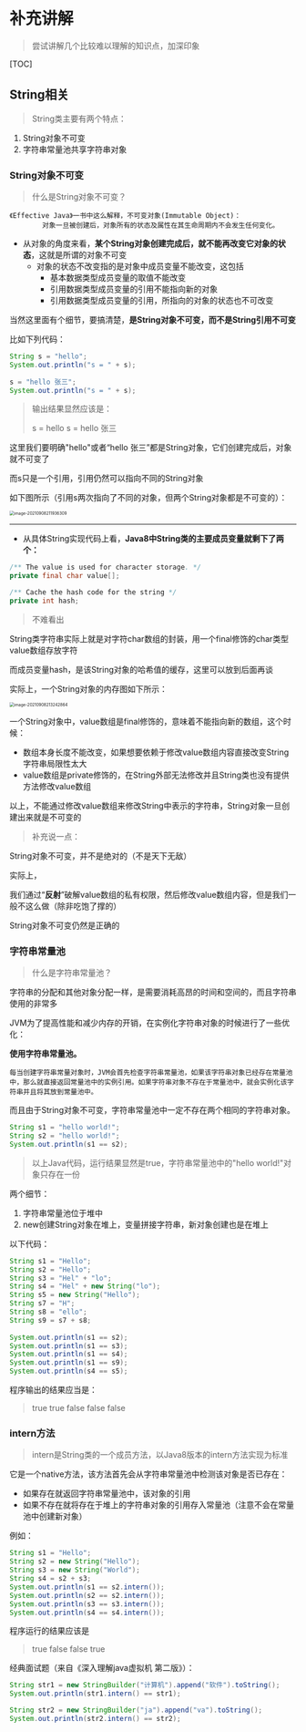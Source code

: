 # 补充讲解

> 尝试讲解几个比较难以理解的知识点，加深印象

[TOC]

## String相关

> String类主要有两个特点：

1. String对象不可变
2. 字符串常量池共享字符串对象

### String对象不可变

> 什么是String对象不可变？

```
《Effective Java》一书中这么解释，不可变对象(Immutable Object)：
		对象一旦被创建后，对象所有的状态及属性在其生命周期内不会发生任何变化。
```

- 从对象的角度来看，**某个String对象创建完成后，就不能再改变它对象的状态**，这就是所谓的对象不可变
  - 对象的状态不改变指的是对象中成员变量不能改变，这包括
    - 基本数据类型成员变量的取值不能改变
    - 引用数据类型成员变量的引用不能指向新的对象
    - 引用数据类型成员变量的引用，所指向的对象的状态也不可改变

当然这里面有个细节，要搞清楚，**是String对象不可变，而不是String引用不可变**

比如下列代码：

```Java
String s = "hello";  
System.out.println("s = " + s);  
  
s = "hello 张三";  
System.out.println("s = " + s);  
```

> 输出结果显然应该是：
>
> s = hello
> s = hello 张三

这里我们要明确"hello"或者“hello 张三”都是String对象，它们创建完成后，对象就不可变了

而s只是一个引用，引用仍然可以指向不同的String对象

如下图所示（引用s两次指向了不同的对象，但两个String对象都是不可变的）：

<img src="https://hixiaodong123.oss-cn-hangzhou.aliyuncs.com/typora/202110180105175.png" alt="image-20210908211936309" style="zoom:50%;" />

---



- 从具体String实现代码上看，**Java8中String类的主要成员变量就剩下了两个：**

```java 
/** The value is used for character storage. */  
private final char value[];

/** Cache the hash code for the string */  
private int hash;
```

> 不难看出

String类字符串实际上就是对字符char数组的封装，用一个final修饰的char类型value数组存放字符

而成员变量hash，是该String对象的哈希值的缓存，这里可以放到后面再谈

实际上，一个String对象的内存图如下所示：

<img src="https://hixiaodong123.oss-cn-hangzhou.aliyuncs.com/typora/202110180105517.png" alt="image-20210908213242864" style="zoom:50%;" />

一个String对象中，value数组是final修饰的，意味着不能指向新的数组，这个时候：

- 数组本身长度不能改变，如果想要依赖于修改value数组内容直接改变String字符串局限性太大
- value数组是private修饰的，在String外部无法修改并且String类也没有提供方法修改value数组

以上，不能通过修改value数组来修改String中表示的字符串，String对象一旦创建出来就是不可变的

> 补充说一点：

String对象不可变，并不是绝对的（不是天下无敌）

实际上，

我们通过“**反射**”破解value数组的私有权限，然后修改value数组内容，但是我们一般不这么做（除非吃饱了撑的）

String对象不可变仍然是正确的

### 字符串常量池

> 什么是字符串常量池？

字符串的分配和其他对象分配一样，是需要消耗高昂的时间和空间的，而且字符串使用的非常多

JVM为了提高性能和减少内存的开销，在实例化字符串对象的时候进行了一些优化：

**使用字符串常量池。**

```
每当创建字符串常量对象时，JVM会首先检查字符串常量池，如果该字符串对象已经存在常量池中，那么就直接返回常量池中的实例引用。如果字符串对象不存在于常量池中，就会实例化该字符串并且将其放到常量池中。
```

而且由于String对象不可变，字符串常量池中一定不存在两个相同的字符串对象。

```Java
String s1 = "hello world!";
String s2 = "hello world!";
System.out.println(s1 == s2);
```

> 以上Java代码，运行结果显然是true，字符串常量池中的"hello world!"对象只存在一份

两个细节：

1. 字符串常量池位于堆中
2. new创建String对象在堆上，变量拼接字符串，新对象创建也是在堆上

以下代码：

```Java
String s1 = "Hello";
String s2 = "Hello";
String s3 = "Hel" + "lo";
String s4 = "Hel" + new String("lo");
String s5 = new String("Hello");
String s7 = "H";
String s8 = "ello";
String s9 = s7 + s8;
          
System.out.println(s1 == s2);
System.out.println(s1 == s3);
System.out.println(s1 == s4);
System.out.println(s1 == s9);
System.out.println(s4 == s5);
```

程序输出的结果应当是：

> true
> true
> false
> false
> false

### intern方法

> intern是String类的一个成员方法，以Java8版本的intern方法实现为标准

它是一个native方法，该方法首先会从字符串常量池中检测该对象是否已存在：

- 如果存在就返回字符串常量池中，该对象的引用
- 如果不存在就将存在于堆上的字符串对象的引用存入常量池（注意不会在常量池中创建新对象）

例如：

```Java
String s1 = "Hello";
String s2 = new String("Hello");
String s3 = new String("World");
String s4 = s2 + s3;
System.out.println(s1 == s2.intern());
System.out.println(s2 == s2.intern());
System.out.println(s3 == s3.intern());
System.out.println(s4 == s4.intern());
```

程序运行的结果应该是

> true
> false
> false
> true



经典面试题（来自《深入理解java虚拟机 第二版》）：

```Java
String str1 = new StringBuilder("计算机").append("软件").toString();
System.out.println(str1.intern() == str1);

String str2 = new StringBuilder("ja").append("va").toString();
System.out.println(str2.intern() == str2);
```

